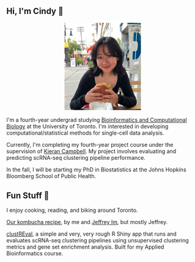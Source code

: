 ## Hi, I'm Cindy 👋
<p align="center">
<img src="websitepic.png" alt="drawing" width="200"/>
</p>

I'm a fourth-year undergrad studying [Bioinformatics and Computational Biology](https://bcb.csb.utoronto.ca/) at the University of Toronto. I'm interested in developing computational/statistical methods for single-cell data analysis.

Currently, I'm completing my fourth-year project course under the supervision of [Kieran Campbell](https://www.camlab.ca/). My project involves evaluating and predicting scRNA-seq clustering pipeline performance.

In the fall, I will be starting my PhD in Biostatistics at the Johns Hopkins Bloomberg School of Public Health.

## Fun Stuff 🤸
I enjoy cooking, reading, and biking around Toronto.

[Our kombucha recipe](https://docs.google.com/document/d/17-y1aje0G3_frGPQ19gTvn_KQTNQhOXVivYRufM-Fx8/edit#heading=h.qvzb50vfgyzg), by me and [Jeffrey Im](https://www.math.toronto.edu/jim/), but mostly Jeffrey.

[clustREval](https://github.com/cindyfang70/clustREval), a simple and very, very rough R Shiny app that runs and evaluates scRNA-seq clustering pipelines using unsupervised clustering metrics and gene set enrichment analysis. Built for my Applied Bioinformatics course.
